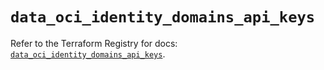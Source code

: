 # `data_oci_identity_domains_api_keys`

Refer to the Terraform Registry for docs: [`data_oci_identity_domains_api_keys`](https://registry.terraform.io/providers/oracle/oci/6.18.0/docs/data-sources/identity_domains_api_keys).
